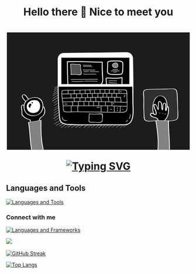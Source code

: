 <p align="center">
  <h1 align="center">Hello there 👋 Nice to meet you <h1>
</p>

 <div align="center" width="50">
  <img align="center" alt="GIF" src="./mygif.gif" />
</div>
 <p align="center">
 <a href="https://git.io/typing-svg"><img src="https://readme-typing-svg.herokuapp.com?font=Fira+Code&pause=1000&center=true&vCenter=true&color=6622cc&size=40&width=800&height=100&lines=Welcome+to+My+Workspace;I'm+a+Full-Stack+Web+Developer" alt="Typing SVG" /></a>
</p>

##  Languages and Tools

[![Languages and Tools](https://skillicons.dev/icons?i=javascript,ts,nextjs,react,redux,html,css,java,spring,ruby,rails,matlab,postgres,c,cpp,git,github,jest,bootstrap,tailwind,webpack,vscode,idea)](https://skillicons.dev)


### Connect with me     
[![Languages and Frameworks](https://skillicons.dev/icons?i=linkedin)](https://www.linkedin.com/in/amanuel-galema/) 

<!-- ![Amanuel's GitHub stats](https://github-readme-stats.vercel.app/api?username=amexabee&show_icons=true&bg_color=00000000) -->

![](https://github-readme-stats.vercel.app/api?username=amexabee&theme=dark&hide_border=false&include_all_commits=true&count_private=true)<br/>

[![GitHub Streak](http://github-readme-streak-stats.herokuapp.com?user=amexabee&theme=dark&border_radius=9)](https://git.io/streak-stats)
    
[![Top Langs](https://github-readme-stats.vercel.app/api/top-langs/?username=amexabee&theme=dark&layout=compact)](https://github.com/amexabee/github-readme-stats)

